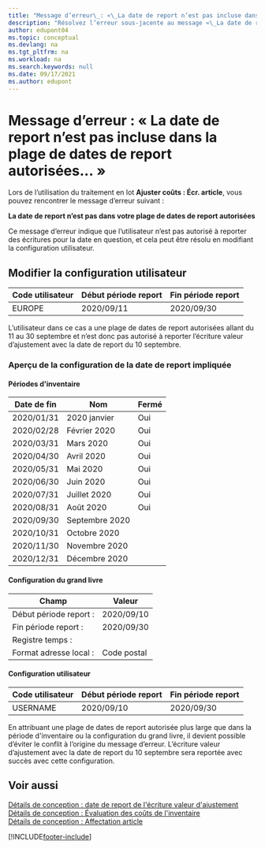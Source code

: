 ```yaml
---
title: "Message d’erreur\_: «\_La date de report n’est pas incluse dans la plage de dates de report autorisées\_»"
description: "Résolvez l’erreur sous-jacente au message «\_La date de report n’est pas incluse dans la plage de dates de report autorisées\_» lorsque vous exécutez le traitement en lot Ajuster coûts\_: Écr. article."
author: edupont04
ms.topic: conceptual
ms.devlang: na
ms.tgt_pltfrm: na
ms.workload: na
ms.search.keywords: null
ms.date: 09/17/2021
ms.author: edupont
---
```


# Message d’erreur : « La date de report n’est pas incluse dans la plage de dates de report autorisées... »

Lors de l’utilisation du traitement en lot **Ajuster coûts : Écr. article**, vous pouvez rencontrer le message d’erreur suivant :

**La date de report n’est pas dans votre plage de dates de report autorisées**

Ce message d’erreur indique que l’utilisateur n’est pas autorisé à reporter des écritures pour la date en question, et cela peut être résolu en modifiant la configuration utilisateur.

## Modifier la configuration utilisateur  

|Code utilisateur  |Début période report  | Fin période report  |
|---------|---------|--------|
|EUROPE  |  2020/09/11      |2020/09/30      |

L’utilisateur dans ce cas a une plage de dates de report autorisées allant du 11 au 30 septembre et n’est donc pas autorisé à reporter l’écriture valeur d’ajustement avec la date de report du 10 septembre.  

### Aperçu de la configuration de la date de report impliquée

#### Périodes d'inventaire

|Date de fin  |Nom  |Fermé  |
|---------|---------|---------|
|2020/01/31     |2020 janvier      |  Oui    |
|2020/02/28     |Février 2020     |  Oui    |
|2020/03/31     |Mars 2020        |  Oui    |
|2020/04/30     |Avril 2020        |  Oui    |
|2020/05/31     |Mai 2020        |  Oui    |
|2020/06/30     |Juin 2020       |  Oui    |
|2020/07/31     |Juillet 2020        |   Oui   |
|2020/08/31     |Août 2020     |   Oui   |
|2020/09/30     |Septembre 2020  |         |
|2020/10/31     |Octobre 2020    |         |
|2020/11/30     |Novembre 2020   |         |
|2020/12/31     |Décembre 2020   |         |  

#### Configuration du grand livre

|Champ|Valeur|
|---------|---------|
|Début période report :  |  2020/09/10      |
|Fin période report :    |  2020/09/30      |
|Registre temps :       |         |
|Format adresse local :|   Code postal      |  

#### Configuration utilisateur

|Code utilisateur  |Début période report  | Fin période report  |
|---------|---------|--------|
|USERNAME |  2020/09/10      |2020/09/30      |

En attribuant une plage de dates de report autorisée plus large que dans la période d'inventaire ou la configuration du grand livre, il devient possible d’éviter le conflit à l’origine du message d’erreur. L’écriture valeur d’ajustement avec la date de report du 10 septembre sera reportée avec succès avec cette configuration.
  
## Voir aussi  

[Détails de conception : date de report de l'écriture valeur d'ajustement](design-details-inventory-adjustment-value-entry-posting-date.md)  
[Détails de conception : Évaluation des coûts de l'inventaire](design-details-inventory-costing.md)  
[Détails de conception : Affectation article](design-details-item-application.md)  

[!INCLUDE[footer-include](includes/footer-banner.md)]
